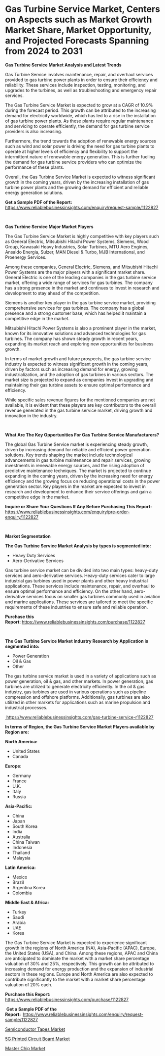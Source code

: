 <p><h1>Gas Turbine Service Market, Centers on Aspects such as Market Growth Market Share, Market Opportunity, and Projected Forecasts Spanning from 2024 to 2031</h1></p><p><strong>Gas Turbine Service Market Analysis and Latest Trends</strong></p>
<p><p>Gas Turbine Service involves maintenance, repair, and overhaul services provided to gas turbine power plants in order to ensure their efficiency and reliability. These services include inspection, testing, monitoring, and upgrades to the turbines, as well as troubleshooting and emergency repair services.</p><p>The Gas Turbine Service Market is expected to grow at a CAGR of 10.9% during the forecast period. This growth can be attributed to the increasing demand for electricity worldwide, which has led to a rise in the installation of gas turbine power plants. As these plants require regular maintenance and servicing to operate efficiently, the demand for gas turbine service providers is also increasing.</p><p>Furthermore, the trend towards the adoption of renewable energy sources such as wind and solar power is driving the need for gas turbine plants to operate at higher levels of efficiency and flexibility to support the intermittent nature of renewable energy generation. This is further fueling the demand for gas turbine service providers who can optimize the performance of these plants.</p><p>Overall, the Gas Turbine Service Market is expected to witness significant growth in the coming years, driven by the increasing installation of gas turbine power plants and the growing demand for efficient and reliable energy generation solutions.</p></p>
<p><strong>Get a Sample PDF of the Report:&nbsp;</strong> <a href="https://www.reliablebusinessinsights.com/enquiry/request-sample/1122827">https://www.reliablebusinessinsights.com/enquiry/request-sample/1122827</a></p>
<p>&nbsp;</p>
<p><strong>Gas Turbine Service Major Market Players</strong></p>
<p><p>The Gas Turbine Service Market is highly competitive with key players such as General Electric, Mitsubishi Hitachi Power Systems, Siemens, Wood Group, Kawasaki Heavy Industries, Solar Turbines, MTU Aero Engines, Ansaldo Energia, Sulzer, MAN Diesel & Turbo, MJB International, and Proenergy Services. </p><p>Among these companies, General Electric, Siemens, and Mitsubishi Hitachi Power Systems are the major players with a significant market share. General Electric is one of the leading companies in the gas turbine service market, offering a wide range of services for gas turbines. The company has a strong presence in the market and continues to invest in research and development to stay ahead of the competition.</p><p>Siemens is another key player in the gas turbine service market, providing comprehensive services for gas turbines. The company has a global presence and a strong customer base, which has helped it maintain a competitive edge in the market.</p><p>Mitsubishi Hitachi Power Systems is also a prominent player in the market, known for its innovative solutions and advanced technologies for gas turbines. The company has shown steady growth in recent years, expanding its market reach and exploring new opportunities for business growth.</p><p>In terms of market growth and future prospects, the gas turbine service industry is expected to witness significant growth in the coming years, driven by factors such as increasing demand for energy, growing industrialization, and the adoption of gas turbines in various sectors. The market size is projected to expand as companies invest in upgrading and maintaining their gas turbine assets to ensure optimal performance and efficiency.</p><p>While specific sales revenue figures for the mentioned companies are not available, it is evident that these players are key contributors to the overall revenue generated in the gas turbine service market, driving growth and innovation in the industry.</p></p>
<p>&nbsp;</p>
<p><strong>What Are The Key Opportunities For Gas Turbine Service Manufacturers?</strong></p>
<p><p>The global Gas Turbine Service market is experiencing steady growth, driven by increasing demand for reliable and efficient power generation solutions. Key trends shaping the market include technological advancements in gas turbine maintenance and repair services, growing investments in renewable energy sources, and the rising adoption of predictive maintenance techniques. The market is projected to continue expanding in the coming years, driven by the increasing need for energy efficiency and the growing focus on reducing operational costs in the power generation sector. Key players in the market are expected to invest in research and development to enhance their service offerings and gain a competitive edge in the market.</p></p>
<p><strong>Inquire or Share Your Questions If Any Before Purchasing This Report:</strong> <a href="https://www.reliablebusinessinsights.com/enquiry/pre-order-enquiry/1122827">https://www.reliablebusinessinsights.com/enquiry/pre-order-enquiry/1122827</a></p>
<p>&nbsp;</p>
<p><strong>Market Segmentation</strong></p>
<p><strong>The Gas Turbine Service Market Analysis by types is segmented into:</strong></p>
<p><ul><li>Heavy Duty Services</li><li>Aero-Derivative Services</li></ul></p>
<p><p>Gas turbine service market can be divided into two main types: heavy-duty services and aero-derivative services. Heavy-duty services cater to large industrial gas turbines used in power plants and other heavy industrial applications. These services include maintenance, repair, and overhaul to ensure optimal performance and efficiency. On the other hand, aero-derivative services focus on smaller gas turbines commonly used in aviation and marine applications. These services are tailored to meet the specific requirements of these industries to ensure safe and reliable operation.</p></p>
<p><strong>Purchase this Report:&nbsp;</strong><a href="https://www.reliablebusinessinsights.com/purchase/1122827">https://www.reliablebusinessinsights.com/purchase/1122827</a></p>
<p>&nbsp;</p>
<p><strong>The Gas Turbine Service Market Industry Research by Application is segmented into:</strong></p>
<p><ul><li>Power Generation</li><li>Oil & Gas</li><li>Other</li></ul></p>
<p><p>The gas turbine service market is used in a variety of applications such as power generation, oil & gas, and other markets. In power generation, gas turbines are utilized to generate electricity efficiently. In the oil & gas industry, gas turbines are used in various operations such as pipeline compression and offshore platforms. Additionally, gas turbines are also utilized in other markets for applications such as marine propulsion and industrial processes.</p></p>
<p><a href="https://www.reliablebusinessinsights.com/gas-turbine-service-r1122827">&nbsp;https://www.reliablebusinessinsights.com/gas-turbine-service-r1122827</a></p>
<p><strong>In terms of Region, the Gas Turbine Service Market Players available by Region are:</strong></p>
<p>
    <p> <strong> North America: </strong>
        <ul>
            <li>United States</li>
            <li>Canada</li>
        </ul>
        </p> 
    <p> <strong> Europe: </strong>
        <ul>
            <li>Germany</li>
            <li>France</li>
            <li>U.K.</li>
            <li>Italy</li>
            <li>Russia</li>
        </ul>
        </p> 
    <p> <strong> Asia-Pacific: </strong>
        <ul>
            <li>China</li>
            <li>Japan</li>
            <li>South Korea</li>
            <li>India</li>
            <li>Australia</li>
            <li>China Taiwan</li>
            <li>Indonesia</li>
            <li>Thailand</li>
            <li>Malaysia</li>
        </ul>
        </p> 
    <p> <strong> Latin America: </strong>
        <ul>
            <li>Mexico</li>
            <li>Brazil</li>
            <li>Argentina Korea</li>
            <li>Colombia</li>
        </ul>
        </p> 
    <p> <strong> Middle East & Africa: </strong>
        <ul>
            <li>Turkey</li>
            <li>Saudi</li>
            <li>Arabia</li>
            <li>UAE</li>
            <li>Korea</li>
        </ul>
    </p>
    </p>
<p><p>The Gas Turbine Service Market is expected to experience significant growth in the regions of North America (NA), Asia-Pacific (APAC), Europe, the United States (USA), and China. Among these regions, APAC and China are anticipated to dominate the market with a market share percentage valuation of 30% and 25%, respectively. This growth can be attributed to increasing demand for energy production and the expansion of industrial sectors in these regions. Europe and North America are also expected to contribute significantly to the market with a market share percentage valuation of 20% each.</p></p>
<p><strong>Purchase this Report: </strong><a href="https://www.reliablebusinessinsights.com/purchase/1122827">https://www.reliablebusinessinsights.com/purchase/1122827</a></p>
<p>&nbsp;<strong>Get a Sample PDF of the Report:&nbsp;&nbsp;</strong><a href="https://www.reliablebusinessinsights.com/enquiry/request-sample/1122827">https://www.reliablebusinessinsights.com/enquiry/request-sample/1122827</a></p>
<p><strong></strong></p>
<p><p><a href="https://github.com/joannagoyvaerts/Market-Research-Report-List-3/blob/main/semiconductor-tapes-market.md">Semiconductor Tapes Market</a></p><p><a href="https://github.com/lubmix/Market-Research-Report-List-3/blob/main/5g-printed-circuit-board-market.md">5G Printed Circuit Board Market</a></p><p><a href="https://github.com/Hazelklievgspy6vdcsmu106w/Market-Research-Report-List-3/blob/main/master-chip-market.md">Master Chip Market</a></p></p>